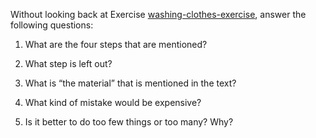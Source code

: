 

Without looking back at
Exercise <a href="#">washing-clothes-exercise</a>, answer the following
questions:<br>

1.  What are the four steps that are mentioned?<br>

2.  What step is left out?<br>

3.  What is “the material” that is mentioned in the text?<br>

4.  What kind of mistake would be expensive?<br>

5.  Is it better to do too few things or too many? Why?<br>
